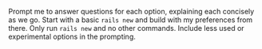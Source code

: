 Prompt me to answer questions for each option, explaining each concisely as we
go. Start with a basic `rails new` and build with my preferences from there.
Only run `rails new` and no other commands. Include less used or experimental
options in the prompting.
